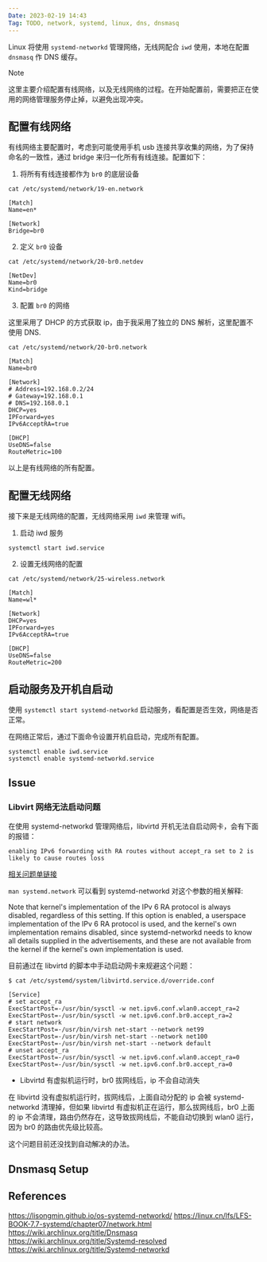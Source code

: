 ```yaml
---
Date: 2023-02-19 14:43
Tag: TODO, network, systemd, linux, dns, dnsmasq
---
```


Linux 将使用 `systemd-networkd` 管理网络，无线网配合 `iwd` 使用，本地在配置 `dnsmasq` 作 DNS 缓存。

> [!note] 
> 这里主要介绍配置有线网络，以及无线网络的过程。在开始配置前，需要把正在使用的网络管理服务停止掉，以避免出现冲突。


## 配置有线网络

有线网络主要配置时，考虑到可能使用手机 usb 连接共享收集的网络，为了保持命名的一致性，通过 bridge 来归一化所有有线连接。配置如下：

1.  将所有有线连接都作为 `br0` 的底层设备

```
cat /etc/systemd/network/19-en.network
```

```
[Match]
Name=en*

[Network]
Bridge=br0
```

2.  定义 `br0` 设备

```
cat /etc/systemd/network/20-br0.netdev
```

```
[NetDev]
Name=br0
Kind=bridge
```

3.  配置 `br0` 的网络

这里采用了 DHCP 的方式获取 ip，由于我采用了独立的 DNS 解析，这里配置不使用 DNS.

```
cat /etc/systemd/network/20-br0.network
```

```
[Match]
Name=br0

[Network]
# Address=192.168.0.2/24
# Gateway=192.168.0.1
# DNS=192.168.0.1
DHCP=yes
IPForward=yes
IPv6AcceptRA=true

[DHCP]
UseDNS=false
RouteMetric=100
```

以上是有线网络的所有配置。

## 配置无线网络

接下来是无线网络的配置，无线网络采用 `iwd` 来管理 wifi。

1.  启动 iwd 服务
```
systemctl start iwd.service
```
2.  设置无线网络的配置
```
cat /etc/systemd/network/25-wireless.network
```

```
[Match]
Name=wl*

[Network]
DHCP=yes
IPForward=yes
IPv6AcceptRA=true

[DHCP]
UseDNS=false
RouteMetric=200
```

## 启动服务及开机自启动

使用 `systemctl start systemd-networkd` 启动服务，看配置是否生效，网络是否正常。

在网络正常后，通过下面命令设置开机自启动，完成所有配置。

```
systemctl enable iwd.service
systemctl enable systemd-networkd.service
```

## Issue

### Libvirt 网络无法启动问题

在使用 systemd-networkd 管理网络后，libvirtd 开机无法自启动网卡，会有下面的报错：

```
enabling IPv6 forwarding with RA routes without accept_ra set to 2 is likely to cause routes loss
```

[相关问题单链接](https://bugzilla.redhat.com/show_bug.cgi?id=1639087)

`man systemd.network` 可以看到 systemd-networkd 对这个参数的相关解释:

Note that kernel's implementation of the IPv 6 RA protocol is always disabled, regardless of this setting. If this option is enabled, a userspace implementation of the IPv 6 RA protocol is used, and the kernel's own implementation remains disabled, since systemd-networkd needs to know all details supplied in the advertisements, and these are not available from the kernel if the kernel's own implementation is used.

目前通过在 libvirtd 的脚本中手动启动网卡来规避这个问题：

```
$ cat /etc/systemd/system/libvirtd.service.d/override.conf
```

```
[Service]
# set accept_ra
ExecStartPost=-/usr/bin/sysctl -w net.ipv6.conf.wlan0.accept_ra=2
ExecStartPost=-/usr/bin/sysctl -w net.ipv6.conf.br0.accept_ra=2
# start network
ExecStartPost=-/usr/bin/virsh net-start --network net99
ExecStartPost=-/usr/bin/virsh net-start --network net100
ExecStartPost=-/usr/bin/virsh net-start --network default
# unset accept_ra
ExecStartPost=-/usr/bin/sysctl -w net.ipv6.conf.wlan0.accept_ra=0
ExecStartPost=-/usr/bin/sysctl -w net.ipv6.conf.br0.accept_ra=0
```

- Libvirtd 有虚拟机运行时，br0 拔网线后，ip 不会自动消失

在 libvirtd 没有虚拟机运行时，拔网线后，上面自动分配的 ip 会被 systemd-networkd 清理掉，但如果 libvirtd 有虚拟机正在运行，那么拔网线后，br0 上面的 ip 不会清理，路由仍然存在，这导致拔网线后，不能自动切换到 wlan0 运行，因为 br0 的路由优先级比较高。

这个问题目前还没找到自动解决的办法。

## Dnsmasq Setup

## References

https://lisongmin.github.io/os-systemd-networkd/
https://linux.cn/lfs/LFS-BOOK-7.7-systemd/chapter07/network.html
https://wiki.archlinux.org/title/Dnsmasq
https://wiki.archlinux.org/title/Systemd-resolved
https://wiki.archlinux.org/title/Systemd-networkd
